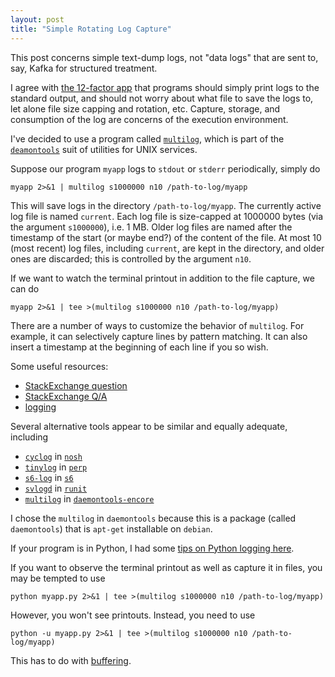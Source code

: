 ```yaml
---
layout: post
title: "Simple Rotating Log Capture"
---
```


This post concerns simple text-dump logs, not "data logs" that are sent to, say, Kafka for structured treatment.

I agree with [the 12-factor app](https://12factor.net/logs) that programs
should simply print logs to the standard output, and should not worry about 
what file to save the logs to, let alone file size capping and rotation, etc.
Capture, storage, and consumption of the log are concerns of the execution environment.

I've decided to use a program called [`multilog`](http://cr.yp.to/daemontools/multilog.html),
which is part of the [`deamontools`](http://cr.yp.to/daemontools.html) suit of utilities
for UNIX services.

Suppose our program `myapp` logs to `stdout` or `stderr` periodically, simply do

```
myapp 2>&1 | multilog s1000000 n10 /path-to-log/myapp
```

This will save logs in the directory `/path-to-log/myapp`.
The currently active log file is named `current`.
Each log file is size-capped at 1000000 bytes (via the argument `s1000000`), i.e. 1 MB.
Older log files are named after the timestamp of the start (or maybe end?)
of the content of the file.
At most 10 (most recent) log files, including `current`, are kept in the directory,
and older ones are discarded; this is controlled by the argument `n10`.


If we want to watch the terminal printout in addition to the file capture,
we can do

```
myapp 2>&1 | tee >(multilog s1000000 n10 /path-to-log/myapp)
```

There are a number of ways to customize the behavior of `multilog`.
For example, it can selectively capture lines by pattern matching.
It can also insert a timestamp at the beginning of each line if you so wish.

Some useful resources:

- [StackExchange question](https://superuser.com/questions/291368/log-rotation-of-stdout)
- [StackExchange Q/A](https://unix.stackexchange.com/questions/326127/how-do-i-append-prepend-a-timestamp-to-grep-output/326166#326166)
- [logging](http://jdebp.eu/FGA/daemontools-family.html#Logging)

Several alternative tools appear to be similar and equally adequate,
including

- [`cyclog`](http://jdebp.eu/Softwares/nosh/guide/cyclog.html) in [`nosh`](http://jdebp.eu/Softwares/nosh/)
- [`tinylog`](http://b0llix.net/perp/site.cgi?page=tinylog.8) in [`perp`](http://b0llix.net/perp/)
- [`s6-log`](http://skarnet.org/software/s6/s6-log.html) in [`s6`](http://skarnet.org/software/s6/index.html)
- [`svlogd`](http://smarden.org/runit/svlogd.8.html) in [`runit`](http://smarden.org/runit/index.html)
- [`multilog`](http://untroubled.org/daemontools-encore/multilog.8.html) in [`daemontools-encore`](http://untroubled.org/daemontools-encore/)

I chose the `multilog` in `daemontools` because this is a package (called `daemontools`) that is
`apt-get` installable on `debian`.

If your program is in Python, I had some [tips on Python logging here](https://zpz.github.io/python-project-tips/#logging).

If you want to observe the terminal printout as well as capture it in files, you may be tempted to use

```
python myapp.py 2>&1 | tee >(multilog s1000000 n10 /path-to-log/myapp)
```

However, you won't see printouts. Instead, you need to use

```
python -u myapp.py 2>&1 | tee >(multilog s1000000 n10 /path-to-log/myapp)
```

This has to do with [buffering](https://stackoverflow.com/questions/21662783/linux-tee-is-not-working-with-python).



